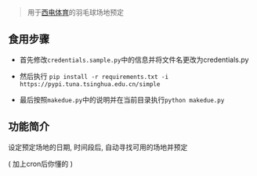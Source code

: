> 用于[西电体育](http://tyb.meetingcn.org)的羽毛球场地预定
> 

## 食用步骤

- 首先修改`credentials.sample.py`中的信息并将文件名更改为credentials.py

- 然后执行 `pip install -r requirements.txt -i https://pypi.tuna.tsinghua.edu.cn/simple`

- 最后按照`makedue.py`中的说明并在当前目录执行`python makedue.py`

## 功能简介

设定预定场地的日期, 时间段后, 自动寻找可用的场地并预定

( 加上cron后你懂的 )



